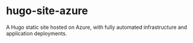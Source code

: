 # hugo-site-azure
A Hugo static site hosted on Azure, with fully automated infrastructure and application deployments.

